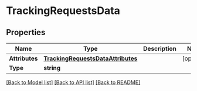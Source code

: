 # TrackingRequestsData

## Properties

Name | Type | Description | Notes
------------ | ------------- | ------------- | -------------
**Attributes** | [**TrackingRequestsDataAttributes**](_tracking_requests_data_attributes.md) |  | [optional] 
**Type** | **string** |  | 

[[Back to Model list]](../README.md#documentation-for-models) [[Back to API list]](../README.md#documentation-for-api-endpoints) [[Back to README]](../README.md)



